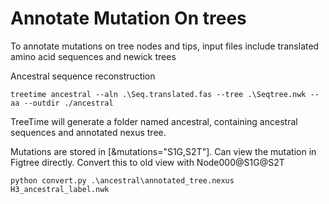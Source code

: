 # Annotate Mutation On trees

To annotate mutations on tree nodes and tips, input files include translated amino acid sequences and newick trees

Ancestral sequence reconstruction
```
treetime ancestral --aln .\Seq.translated.fas --tree .\Seqtree.nwk --aa --outdir ./ancestral
```

TreeTime will generate a folder named ancestral, containing ancestral sequences and annotated nexus tree.

Mutations are stored in \[&mutations="S1G,S2T"\]. Can view the mutation in Figtree directly.
Convert this to old view with Node000@S1G@S2T
```
python convert.py .\ancestral\annotated_tree.nexus H3_ancestral_label.nwk
```

